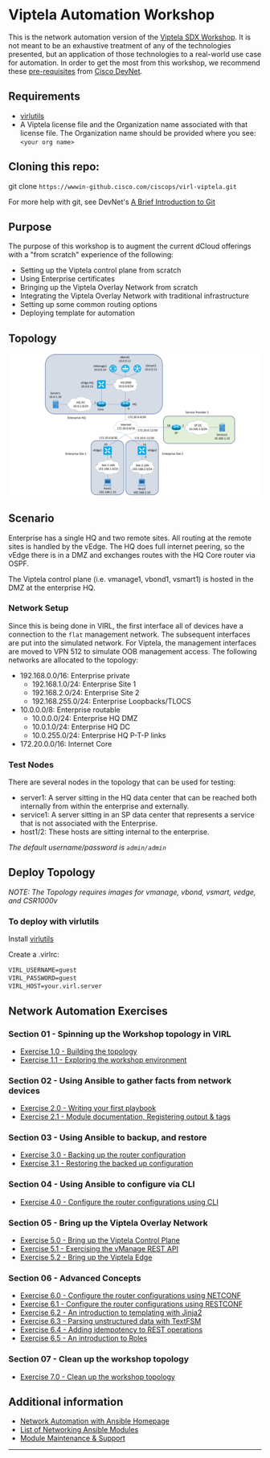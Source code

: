 # Viptela Automation Workshop

This is the network automation version of the [Viptela SDX Workshop](README.md).  It is not meant to be an exhaustive treatment
of any of the technologies presented, but an application of those technologies to a real-world use case for automation.  In order
to get the most from this workshop, we recommend these [pre-requisites](pre-requisites.md) from [Cisco DevNet](https://developer.cisco.com/).

## Requirements

* [virlutils](https://github.com/CiscoDevNet/virlutils)
* A Viptela license file and the Organization name associated with that license file.  The Organization name should be provided where you see: `<your org name>`

## Cloning this repo:

git clone `https://wwwin-github.cisco.com/ciscops/virl-viptela.git`

For more help with git, see DevNet's [A Brief Introduction to Git](https://learninglabs.cisco.com/lab/git-basic-workflows/step/1)

## Purpose
The purpose of this workshop is to augment the current dCloud offerings with a "from scratch" experience of the following:
* Setting up the Viptela control plane from scratch
* Using Enterprise certificates
* Bringing up the Viptela Overlay Network from scratch
* Integrating the Viptela Overlay Network with traditional infrastructure
* Setting up some common routing options
* Deploying template for automation

## Topology

![Alt Text](images/viptela1.png)

## Scenario
Enterprise has a single HQ and two remote sites.  All routing at the remote sites is handled by the vEdge.  The HQ does full internet peering, so the vEdge there is in a DMZ and exchanges routes with the HQ Core router via OSPF.

The Viptela control plane (i.e. vmanage1, vbond1, vsmart1) is hosted in the DMZ at the enterprise HQ.

### Network Setup
Since this is being done in VIRL, the first interface all of devices have a connection to the `flat` management network.  The subsequent interfaces are put into the simulated network.  For Viptela, the management interfaces are moved to VPN 512 to simulate OOB management access.  The following networks are allocated to the topology:

* 192.168.0.0/16: Enterprise private
  * 192.168.1.0/24: Enterprise Site 1
  * 192.168.2.0/24: Enterprise Site 2
  * 192.168.255.0/24: Enterprise Loopbacks/TLOCS
* 10.0.0.0/8: Enterprise routable
  * 10.0.0.0/24: Enterprise HQ DMZ
  * 10.0.1.0/24: Enterprise HQ DC
  * 10.0.255.0/24: Enterprise HQ P-T-P links
* 172.20.0.0/16: Internet Core

### Test Nodes
There are several nodes in the topology that can be used for testing:
* server1: A server sitting in the HQ data center that can be reached both internally from within the enterprise and externally.
* service1: A server sitting in an SP data center that represents a service that is not associated with the Enterprise.
* host1/2: These hosts are sitting internal to the enterprise.

_The default username/password is `admin/admin`_

## Deploy Topology

_NOTE: The Topology requires images for vmanage, vbond, vsmart, vedge, and CSR1000v_

### To deploy with virlutils

Install [virlutils](https://github.com/CiscoDevNet/virlutils)

Create a .virlrc:
```
VIRL_USERNAME=guest
VIRL_PASSWORD=guest
VIRL_HOST=your.virl.server
```

## Network Automation Exercises

### Section 01 - Spinning up the Workshop topology in VIRL
- [Exercise 1.0 - Building the topology](./exercises/1-0/README.md)
- [Exercise 1.1 - Exploring the workshop environment](./exercises/1-1/README.md)

### Section 02 - Using Ansible to gather facts from network devices
- [Exercise 2.0 - Writing your first playbook](./exercises/2-0/README.md)
- [Exercise 2.1 - Module documentation, Registering output & tags](./exercises/2-1/README.md)

### Section 03 - Using Ansible to backup, and restore
- [Exercise 3.0 - Backing up the router configuration](./exercises/3-0/README.md)
- [Exercise 3.1 - Restoring the backed up configuration](./exercises/3-1/README.md)

### Section 04 - Using Ansible to configure via CLI
- [Exercise 4.0 - Configure the router configurations using CLI](./exercises/4-0/README.md)

### Section 05 - Bring up the Viptela Overlay Network
- [Exercise 5.0 - Bring up the Viptela Control Plane](./exercises/5-0/README.md)
- [Exercise 5.1 - Exercising the vManage REST API](./exercises/5-1/README.md)
- [Exercise 5.2 - Bring up the Viptela Edge](./exercises/5-2/README.md)

### Section 06 - Advanced Concepts
- [Exercise 6.0 - Configure the router configurations using NETCONF](./exercises/6-0/README.md)
- [Exercise 6.1 - Configure the router configurations using RESTCONF](./exercises/6-1/README.md)
- [Exercise 6.2 - An introduction to templating with Jinja2](./exercises/6-2/README.md)
- [Exercise 6.3 - Parsing unstructured data with TextFSM](./exercises/6-3/README.md)
- [Exercise 6.4 - Adding idempotency to REST operations](./exercises/6-4/README.md)
- [Exercise 6.5 - An introduction to Roles](./exercises/6-5/README.md)

### Section 07 - Clean up the workshop topology
- [Exercise 7.0 - Clean up the workshop topology](./exercises/7-0/README.md)

## Additional information
 - [Network Automation with Ansible Homepage](https://www.ansible.com/network-automation)
 - [List of Networking Ansible Modules](http://docs.ansible.com/ansible/latest/list_of_network_modules.html)
 - [Module Maintenance & Support](http://docs.ansible.com/ansible/latest/modules_support.html)

---